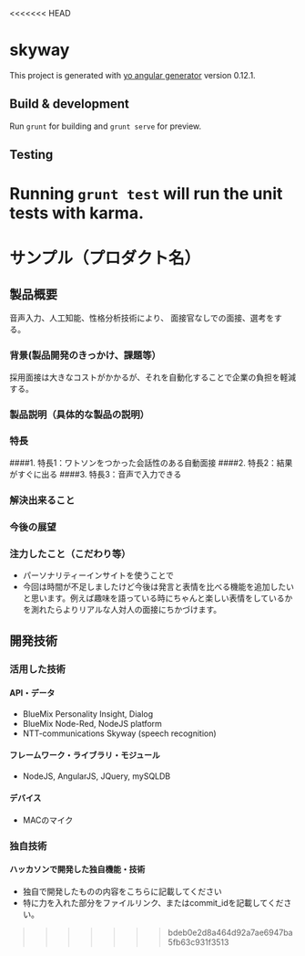 <<<<<<< HEAD
# skyway

This project is generated with [yo angular generator](https://github.com/yeoman/generator-angular)
version 0.12.1.

## Build & development

Run `grunt` for building and `grunt serve` for preview.

## Testing

Running `grunt test` will run the unit tests with karma.
=======
# サンプル（プロダクト名）
## 製品概要
音声入力、人工知能、性格分析技術により、
面接官なしでの面接、選考をする。
### 背景(製品開発のきっかけ、課題等）
採用面接は大きなコストがかかるが、それを自動化することで企業の負担を軽減する。
### 製品説明（具体的な製品の説明）
### 特長
####1. 特長1：ワトソンをつかった会話性のある自動面接
####2. 特長2：結果がすぐに出る
####3. 特長3：音声で入力できる


### 解決出来ること
### 今後の展望
### 注力したこと（こだわり等）
* パーソナリティーインサイトを使うことで
* 今回は時間が不足しましたけど今後は発言と表情を比べる機能を追加したいと思います。例えば趣味を語っている時にちゃんと楽しい表情をしているかを測れたらよりリアルな人対人の面接にちかづけます。


## 開発技術
### 活用した技術
#### API・データ
* BlueMix Personality Insight, Dialog 
* BlueMix Node-Red, NodeJS platform
* NTT-communications Skyway (speech recognition)

#### フレームワーク・ライブラリ・モジュール
* NodeJS, AngularJS, JQuery, mySQLDB

#### デバイス
* MACのマイク

### 独自技術
#### ハッカソンで開発した独自機能・技術
* 独自で開発したものの内容をこちらに記載してください
* 特に力を入れた部分をファイルリンク、またはcommit_idを記載してください。
>>>>>>> bdeb0e2d8a464d92a7ae6947ba5fb63c931f3513

